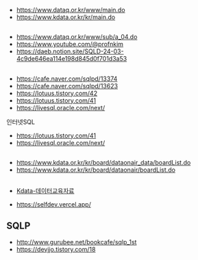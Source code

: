 
- https://www.dataq.or.kr/www/main.do 
- https://www.kdata.or.kr/kr/main.do
##
- https://www.dataq.or.kr/www/sub/a_04.do
- https://www.youtube.com/@profnkim
- https://daeb.notion.site/SQLD-24-03-4c9de646ea114e198d845d0f701d3a53
##
- https://cafe.naver.com/sqlpd/13374
- https://cafe.naver.com/sqlpd/13623
- https://lotuus.tistory.com/42
- https://lotuus.tistory.com/41
- https://livesql.oracle.com/next/

인터넷SQL
- https://lotuus.tistory.com/41
- https://livesql.oracle.com/next/

##
- https://www.kdata.or.kr/kr/board/dataonair_data/boardList.do
- https://www.kdata.or.kr/kr/board/dataonair/boardList.do

##
- [Kdata-데이터교육자료](https://www.kdata.or.kr/kr/board/dataonair_data/boardList.do?pageIndex=1&bbsIdx=&searchCfgCatePc=&searchCondition=bbsTitle&searchKeyword=%EA%B0%80%EC%9D%B4%EB%93%9C)

- https://selfdev.vercel.app/
## SQLP 
- http://www.gurubee.net/bookcafe/sqlp_1st
- https://devjjo.tistory.com/18
